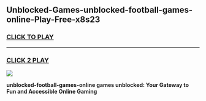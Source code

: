 
## Unblocked-Games-unblocked-football-games-online-Play-Free-x8s23
<h3>
<a href="https://premium76.site?title=unblocked-football-games-online&ref=18A">CLICK TO PLAY</a></h3>
<hr>

<h3>
<a href="https://premium76.site?title=unblocked-football-games-online&ref=18A">CLICK 2 PLAY</a>
  
</h3>

<a href="https://premium76.site?title=unblocked-football-games-online&ref=18A"><img src="https://clearcache.store/games.png"></a>


**unblocked-football-games-online games unblocked: Your Gateway to Fun and Accessible Online Gaming**
